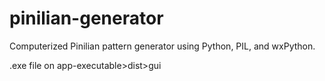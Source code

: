 # pinilian-generator
Computerized Pinilian pattern generator using Python, PIL, and wxPython. 

.exe file on app-executable>dist>gui

